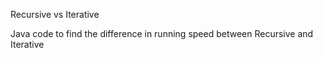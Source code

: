 Recursive vs Iterative

Java code to find the difference in running speed between Recursive and Iterative
